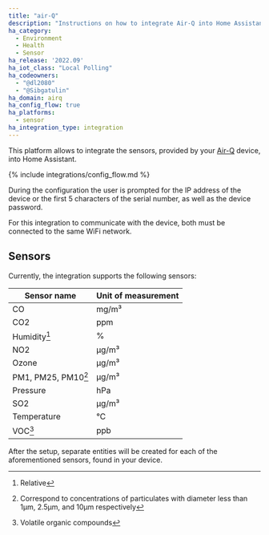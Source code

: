 ```yaml
---
title: "air-Q"
description: "Instructions on how to integrate Air-Q into Home Assistant"
ha_category:
  - Environment
  - Health
  - Sensor
ha_release: '2022.09'
ha_iot_class: "Local Polling"
ha_codeowners:
  - "@dl2080"
  - "@Sibgatulin"
ha_domain: airq
ha_config_flow: true
ha_platforms:
  - sensor
ha_integration_type: integration
---
```


This platform allows to integrate the sensors, provided by your [Air-Q](https://www.air-q.com/) device, into Home Assistant.

{% include integrations/config_flow.md %}

During the configuration the user is prompted for the IP address of the device or the first 5 characters of the serial number, as well as the device password.

For this integration to communicate with the device, both must be connected to the same WiFi network.

## Sensors

Currently, the integration supports the following sensors:

| Sensor name          | Unit of measurement |
|----------------------|---------------------|
| CO                   | mg/m³               |
| CO2                  | ppm                 |
| Humidity[^rel]       | %                   |
| NO2                  | µg/m³               |
| Ozone                | µg/m³               |
| PM1, PM25, PM10[^pm] | µg/m³               |
| Pressure             | hPa                 |
| SO2                  | µg/m³               |
| Temperature          | °C                  |
| VOC[^voc]            | ppb                 |

[^rel]: Relative

[^pm]: Correspond to concentrations of particulates with diameter less than 1µm, 2.5µm, and 10µm respectively

[^voc]: Volatile organic compounds

After the setup, separate entities will be created for each of the aforementioned sensors, found in your device.
